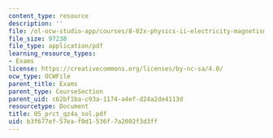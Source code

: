 ```yaml
---
content_type: resource
description: ''
file: /ol-ocw-studio-app/courses/8-02x-physics-ii-electricity-magnetism-with-an-experimental-focus-spring-2005/b3f677ef57eaf0d1536f7a2002f3d3ff_05_prct_qz4a_sol.pdf
file_size: 97238
file_type: application/pdf
learning_resource_types:
- Exams
license: https://creativecommons.org/licenses/by-nc-sa/4.0/
ocw_type: OCWFile
parent_title: Exams
parent_type: CourseSection
parent_uid: c62bf1ba-c93a-1174-a4ef-d24a2de4113d
resourcetype: Document
title: 05_prct_qz4a_sol.pdf
uid: b3f677ef-57ea-f0d1-536f-7a2002f3d3ff
---
```

